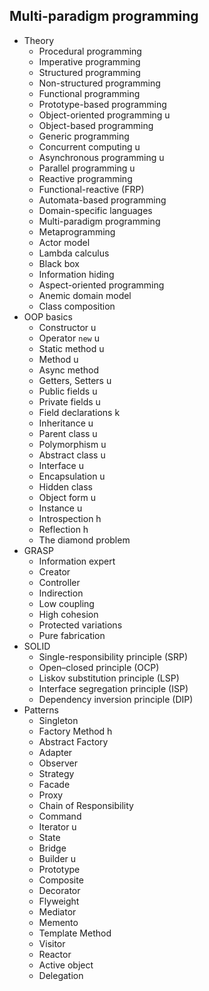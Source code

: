 ## Multi-paradigm programming

- Theory
  - Procedural programming 
  - Imperative programming 
  - Structured programming 
  - Non-structured programming 
  - Functional programming 
  - Prototype-based programming
  - Object-oriented programming u
  - Object-based programming
  - Generic programming 
  - Concurrent computing u
  - Asynchronous programming u
  - Parallel programming u
  - Reactive programming
  - Functional-reactive (FRP)
  - Automata-based programming
  - Domain-specific languages
  - Multi-paradigm programming
  - Metaprogramming
  - Actor model
  - Lambda calculus
  - Black box
  - Information hiding
  - Aspect-oriented programming
  - Anemic domain model
  - Class composition
- OOP basics
  - Constructor u
  - Operator `new` u 
  - Static method u
  - Method u
  - Async method 
  - Getters, Setters u
  - Public fields u
  - Private fields u
  - Field declarations k
  - Inheritance u
  - Parent class u
  - Polymorphism u
  - Abstract class u
  - Interface u
  - Encapsulation u
  - Hidden class 
  - Object form u
  - Instance u
  - Introspection h
  - Reflection h
  - The diamond problem
- GRASP
  - Information expert
  - Creator
  - Controller
  - Indirection
  - Low coupling
  - High cohesion
  - Protected variations
  - Pure fabrication
- SOLID
  - Single-responsibility principle (SRP)
  - Open–closed principle (OCP)
  - Liskov substitution principle (LSP)
  - Interface segregation principle (ISP)
  - Dependency inversion principle (DIP)
- Patterns
  - Singleton
  - Factory Method h
  - Abstract Factory 
  - Adapter
  - Observer
  - Strategy
  - Facade
  - Proxy
  - Chain of Responsibility
  - Command
  - Iterator u
  - State
  - Bridge 
  - Builder u
  - Prototype
  - Composite
  - Decorator
  - Flyweight
  - Mediator
  - Memento
  - Template Method
  - Visitor
  - Reactor
  - Active object
  - Delegation
